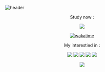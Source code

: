 
![header](https://capsule-render.vercel.app/api?type=waving&color=gradient&height=300&section=header&text=jaekkang's%20GitHub&fontSize=90)

<p align = "center">
  Study now : 
</p>
<p align = "center">
  <img src="https://img.shields.io/badge/42seoul-000000?style=flat-square&logo=42&logoColor=ffffff"/>
</p>
<p align = "center">
  <a href="https://wakatime.com/badge/user/9bf39f5e-ce6b-47f6-9b8f-3a723d7b76ee/project/295c84dc-50c8-4873-9cc9-62ede95ca7b6">
    <img src="https://wakatime.com/badge/user/9bf39f5e-ce6b-47f6-9b8f-3a723d7b76ee/project/295c84dc-50c8-4873-9cc9-62ede95ca7b6.svg" alt="wakatime">
  </a>
</p>
<p align = "center">
  My interestied in : 
</p>
<p align = "center">
  <img src="https://img.shields.io/badge/C-A8B9CC?style=flat-square&logo=C&logoColor=ffffff"/>
  <img src="https://img.shields.io/badge/HTML5-E34F26?style=flat-square&logo=HTML5&logoColor=ffffff"/>
  <img src="https://img.shields.io/badge/CSS3-1572B6?style=flat-square&logo=CSS3&logoColor=ffffff"/>
  <img src="https://img.shields.io/badge/React-61DAFB?style=flat-square&logo=React&logoColor=ffffff"/>
  <img src="https://img.shields.io/badge/TypeScript-3178C6?style=flat-square&logo=TypeScript&logoColor=ffffff"/>
</p>

<p align = "center">
  <a href="https://google.com">
    <img src="https://github-readme-stats.vercel.app/api?username=jaekkang&show_icons=true&theme=radical&count_private=true"/>
  </a>
</p>





